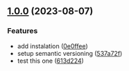 ## [1.0.0](https://github.com/marzzy/my-github-action-playground/compare/...v-1.0.0) (2023-08-07)


### Features

* add instalation ([0e0ffee](https://github.com/marzzy/my-github-action-playground/commit/0e0ffeef079cd320775b1fe3cfddeb3212f0f9f8))
* setup semantic versioning ([537a72f](https://github.com/marzzy/my-github-action-playground/commit/537a72f54aa42bf6a0d38dfdbbc6362e98a02a5b))
* test this one ([613d224](https://github.com/marzzy/my-github-action-playground/commit/613d2249f235112b390061ba438431470a113612))

